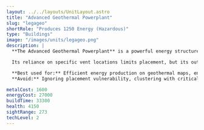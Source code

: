 ```yaml
---
layout: ../../layouts/UnitLayout.astro
title: "Advanced Geothermal Powerplant"
slug: "legageo"
shortRole: "Produces 1250 Energy (Hazardous)"
type: "Buildings"
image: "/images/units/legageo.png"
description: |
  **The Advanced Geothermal Powerplant** is a powerful energy structure designed to tap into geothermal vents. Producing 1250 energy per second with massive energy storage, it’s an efficient mid-to-late-game option where terrain allows.

  Its reliance on specific vent locations limits placement, but its output and resilience make it worth defending. Keep it away from volatile areas, as its explosion can deal significant collateral damage.

  **Best used for:** Efficient energy production on geothermal maps, energy-dense expansion zones  
  **Avoid:** Ignoring placement vulnerability, clustering with critical structures

metalCost: 1600
energyCost: 27000
buildTime: 33300
health: 4150
sightRange: 273
techLevel: 2
---
```

